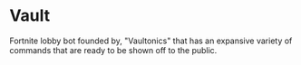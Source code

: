# Vault
Fortnite lobby bot founded by, "Vaultonics" that has an expansive variety of commands that are ready to be shown off to the public.
